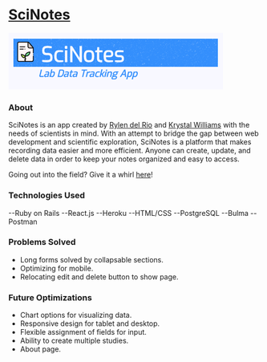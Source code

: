 # [SciNotes](https://scinotes.herokuapp.com/)
![header](/public/images/header.png)

### About
SciNotes is an app created by [Rylen del Rio](https://github.com/rybread9) and [Krystal Williams](https://github.com/Asterika) with the needs of scientists in mind. With an attempt to bridge the gap between web development and scientific exploration, SciNotes is a platform that makes recording data easier and more efficient. Anyone can create, update, and delete data in order to keep your notes organized and easy to access.

Going out into the field? Give it a whirl [here](https://scinotes.herokuapp.com/)!

### Technologies Used
--Ruby on Rails
--React.js
--Heroku
--HTML/CSS
--PostgreSQL
--Bulma
--Postman

### Problems Solved
* Long forms solved by collapsable sections.
* Optimizing for mobile.
* Relocating edit and delete button to show page.

### Future Optimizations
* Chart options for visualizing data.
* Responsive design for tablet and desktop.
* Flexible assignment of fields for input.
* Ability to create multiple studies.
* About page.
